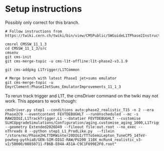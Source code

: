 # Setup instructions

Possibly only correct for this branch.

```
# Follow instructions from https://twiki.cern.ch/twiki/bin/view/CMSPublic/SWGuideL1TPhase2Instructions#CMSSW_11_1_3

cmsrel CMSSW_11_1_3
cd CMSSW_11_1_3/src
cmsenv
git cms-init
git cms-merge-topic -u cms-l1t-offline:l1t-phase2-v3.1.9

git cms-addpkg L1Trigger/L1TCommon

# Merge branch with latest PhaseI jet+sums emulator
git cms-merge-topic -u EmyrClement:PhaseIJetSums_EmulatorImprovements_11_1_3

```

To rerun track trigger and L1T, the cmsDriver command on the twiki may not work.  This appears to work though:

```
cmsDriver.py step1 --conditions auto:phase2_realistic_T15 -n 2 --era Phase2C9 --eventcontent FEVTDEBUGHLT --runUnscheduled --mc -s RAW2DIGI,L1TrackTrigger,L1 --datatier FEVTDEBUGHLT --customise SLHCUpgradeSimulations/Configuration/aging.customise_aging_1000,L1Trigger/Configuration/customisePhase2TTNoMC.customisePhase2TTNoMC,Configuration/DataProcessing/Utils.addMonitoring --geometry Extended2026D49 --fileout file:out.root --no_exec --nThreads 8 --python step1_L1_ProdLike.py  --filein "/store/mc/Phase2HLTTDRWinter20DIGI/TTToSemiLepton_TuneCP5_14TeV-powheg-pythia8/GEN-SIM-DIGI-RAW/PU200_110X_mcRun4_realistic_v3-v2/50000/00850711-FB6B-E04A-A51A-C9C1F699E2F0.root"
```